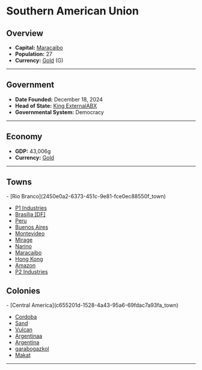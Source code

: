 <!--UNDEDITED FILE, remove this entire line if this file has been edited!-->
# <!--NAME-->Southern American Union<!--NAME-->

## Overview

- **Capital:** <!--CAPITAL_LINK-->[Maracaibo](72baae79-375b-47b2-a3f5-5b9d27233b0e_town)<!--CAPITAL_LINK-->
- **Population:** <!--POPULATION-->27<!--POPULATION-->
- **Currency:** <!--CURRENCY_LINK-->[Gold](Gold_currency)<!--CURRENCY_LINK--> (<!--CURRENCY_ABV-->G<!--CURRENCY_ABV-->)

---

## Government

- **Date Founded:** <!--FOUNDED-->December 18, 2024<!--FOUNDED-->
- **Head of State:** <!--LEADER_TITLE_LINK-->[King ExternalABX](ExternalABX_user)<!--LEADER_TITLE_LINK-->
- **Governmental System:** <!--GOVERNMENT-->Democracy<!--GOVERNMENT-->

---

## Economy

- **GDP:** <!--GDP-->43,006g<!--GDP-->
- **Currency:** <!--CURRENCY_LINK-->[Gold](Gold_currency)<!--CURRENCY_LINK-->

---

## Towns

<!--TOWNS-->- [Rio Branco](2450e0a2-6373-451c-9e81-fce0ec88550f_town)
- [P1 Industries](8d7135e4-f792-44d8-ae5b-86c1606a532b_town)
- [Brasilia [DF]](7d00bd81-085a-433a-8fb4-e309f21074eb_town)
- [Peru](754549eb-7d29-4ace-a208-d8917c17401b_town)
- [Buenos Aires](c51ea2c9-055c-4935-9fa3-78950e5d7b1c_town)
- [Montevideo](fa1976a8-09b5-4ada-b8ba-f1678e714f4a_town)
- [Mirage](54c60d40-9796-40d6-baa6-c73ae24473aa_town)
- [Narino](eed9e723-7582-45b0-baab-004668a92f5b_town)
- [Maracaibo](72baae79-375b-47b2-a3f5-5b9d27233b0e_town)
- [Hong Kong](19494718-3fbf-4834-ad2d-046cc083006e_town)
- [Amazon](f3b8a89c-269c-446c-a595-b928832b2292_town)
- [P2 Industries](96e84b9c-5849-4cdc-b9e5-c21a845f74c7_town)<!--TOWNS-->

## Colonies

<!--COLONIES-->- [Central America](c655201d-1528-4a43-95a6-69fdac7a93fa_town)
- [Cordoba](f546514e-6e2f-48f5-89b1-eac485bb5af2_town)
- [Sand](694ca300-e2e9-489c-b844-73281a095687_town)
- [Vulcan](b0ddce03-5e42-4acd-8606-d8faca0db4e5_town)
- [Argentinaa](c14e59e5-489f-48be-84c3-7976084f623a_town)
- [Argentina](4d5e84b5-6bb9-46d2-972b-ac6ad830e226_town)
- [garabogazkol](9c07ebfe-5973-4a27-ada6-ab91372e0270_town)
- [Makat](da76038a-fba7-402b-a5ce-3c2418d5a227_town)<!--COLONIES-->

---